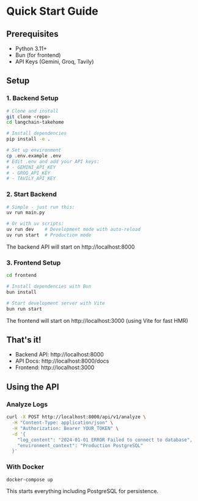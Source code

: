 # Quick Start Guide

## Prerequisites
- Python 3.11+
- Bun (for frontend)
- API Keys (Gemini, Groq, Tavily)

## Setup

### 1. Backend Setup
```bash
# Clone and install
git clone <repo>
cd langchain-takehome

# Install dependencies
pip install -e .

# Set up environment
cp .env.example .env
# Edit .env and add your API keys:
# - GEMINI_API_KEY
# - GROQ_API_KEY  
# - TAVILY_API_KEY
```

### 2. Start Backend
```bash
# Simple - just run this:
uv run main.py

# Or with uv scripts:
uv run dev    # Development mode with auto-reload
uv run start  # Production mode
```

The backend API will start on http://localhost:8000

### 3. Frontend Setup
```bash
cd frontend

# Install dependencies with Bun
bun install

# Start development server with Vite
bun run start
```

The frontend will start on http://localhost:3000 (using Vite for fast HMR)

## That's it!

- Backend API: http://localhost:8000
- API Docs: http://localhost:8000/docs
- Frontend: http://localhost:3000

## Using the API

### Analyze Logs
```bash
curl -X POST http://localhost:8000/api/v1/analyze \
  -H "Content-Type: application/json" \
  -H "Authorization: Bearer YOUR_TOKEN" \
  -d '{
    "log_content": "2024-01-01 ERROR Failed to connect to database",
    "environment_context": "Production PostgreSQL"
  }'
```

### With Docker
```bash
docker-compose up
```

This starts everything including PostgreSQL for persistence.